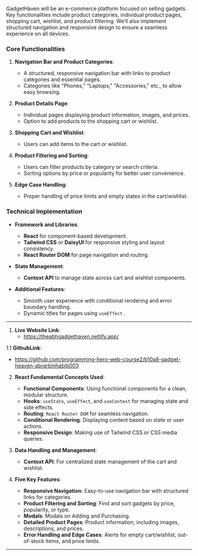 GadgetHaven will be an e-commerce platform focused on selling gadgets. Key functionalities include product categories, individual product pages, shopping cart, wishlist, and product filtering. We’ll also implement structured navigation and responsive design to ensure a seamless experience on all devices.

### **Core Functionalities**

1. **Navigation Bar and Product Categories**: 
   - A structured, responsive navigation bar with links to product categories and essential pages.
   - Categories like "Phones," "Laptops," "Accessories," etc., to allow easy browsing.

2. **Product Details Page**:
   - Individual pages displaying product information, images, and prices.
   - Option to add products to the shopping cart or wishlist.

3. **Shopping Cart and Wishlist**:
   - Users can add items to the cart or wishlist.
   

4. **Product Filtering and Sorting**:
   - Users can filter products by category or search criteria.
   - Sorting options by price or popularity for better user convenience.

5. **Edge Case Handling**:
   - Proper handling of price limits and empty states in the cart/wishlist.
  

### **Technical Implementation**

- **Framework and Libraries**:
  - **React** for component-based development.
  - **Tailwind CSS** or **DaisyUI** for responsive styling and layout consistency.
  - **React Router DOM** for page navigation and routing.

- **State Management**:
  - **Context API** to manage state across cart and wishlist components.


- **Additional Features**:
  - Smooth user experience with conditional rendering and error boundary handling.
  - Dynamic titles for pages using `useEffect` .
  
---




1. **Live Website Link**:
   - https://theabhgadgethaven.netlify.app/

1.1 **GithubLink**: 
- https://github.com/programming-hero-web-course2/b10a8-gadget-heaven-abrarbinhabib003

2. **React Fundamental Concepts Used**:
   - **Functional Components**: Using functional components for a clean, modular structure.
   - **Hooks**: `useState`, `useEffect`, and `useContext` for managing state and side effects.
   - **Routing**: `React Router DOM` for seamless navigation.
   - **Conditional Rendering**: Displaying content based on state or user actions.
   - **Responsive Design**: Making use of Tailwind CSS or CSS media queries.

3. **Data Handling and Management**:
   - **Context API**: For centralized state management of the cart and wishlist.
  

4. **Five Key Features**:
   - **Responsive Navigation**: Easy-to-use navigation bar with structured links for categories.
   - **Product Filtering and Sorting**: Find and sort gadgets by price, popularity, or type.
   - **Modals**: Modals on Adding and Purchasing.
   - **Detailed Product Pages**: Product information, including images, descriptions, and prices.
   - **Error Handling and Edge Cases**: Alerts for empty cart/wishlist, out-of-stock items, and price limits.

---

